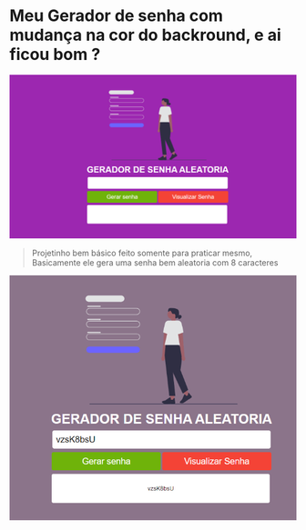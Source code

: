 # Meu **Gerador de senha com mudança na cor do backround,** e ai ficou bom ?

![Essa é a tela dele](/img.png "O print saiu com essa cor mais ele tem mais algumas.")

> Projetinho bem básico feito somente para praticar mesmo, Basicamente ele gera uma senha bem aleatoria com 8  caracteres

![](/img2.png)